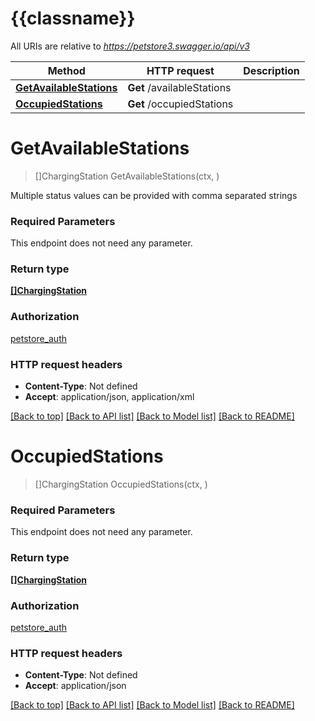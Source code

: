 # {{classname}}

All URIs are relative to *https://petstore3.swagger.io/api/v3*

Method | HTTP request | Description
------------- | ------------- | -------------
[**GetAvailableStations**](ChargingStationApi.md#GetAvailableStations) | **Get** /availableStations | 
[**OccupiedStations**](ChargingStationApi.md#OccupiedStations) | **Get** /occupiedStations | 

# **GetAvailableStations**
> []ChargingStation GetAvailableStations(ctx, )


Multiple status values can be provided with comma separated strings

### Required Parameters
This endpoint does not need any parameter.

### Return type

[**[]ChargingStation**](ChargingStation.md)

### Authorization

[petstore_auth](../README.md#petstore_auth)

### HTTP request headers

 - **Content-Type**: Not defined
 - **Accept**: application/json, application/xml

[[Back to top]](#) [[Back to API list]](../README.md#documentation-for-api-endpoints) [[Back to Model list]](../README.md#documentation-for-models) [[Back to README]](../README.md)

# **OccupiedStations**
> []ChargingStation OccupiedStations(ctx, )


### Required Parameters
This endpoint does not need any parameter.

### Return type

[**[]ChargingStation**](ChargingStation.md)

### Authorization

[petstore_auth](../README.md#petstore_auth)

### HTTP request headers

 - **Content-Type**: Not defined
 - **Accept**: application/json

[[Back to top]](#) [[Back to API list]](../README.md#documentation-for-api-endpoints) [[Back to Model list]](../README.md#documentation-for-models) [[Back to README]](../README.md)

